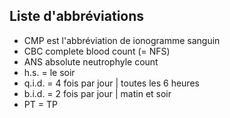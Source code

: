 ## Liste d'abbréviations 

- CMP est l'abbréviation de ionogramme sanguin
- CBC complete blood count (= NFS)
- ANS absolute neutrophyle count
- h.s. = le soir 
- q.i.d. = 4 fois par jour | toutes les 6 heures
- b.i.d. = 2 fois par jour | matin et soir
- PT = TP
